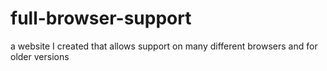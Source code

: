 # full-browser-support
a website I created that allows support on many different browsers and for older versions
